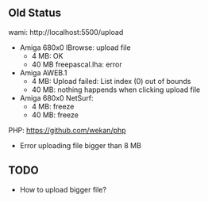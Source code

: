 ## Old Status

wami: http://localhost:5500/upload

- Amiga 680x0 IBrowse: upload file
  - 4 MB: OK
  - 40 MB freepascal.lha: error
- Amiga AWEB.1
  - 4 MB: Upload failed: List index (0) out of bounds
  - 40 MB: nothing happends when clicking upload file
- Amiga 680x0 NetSurf:
  - 4 MB: freeze
  - 40 MB: freeze

PHP: https://github.com/wekan/php

- Error uploading file bigger than 8 MB

## TODO

- How to upload bigger file?
